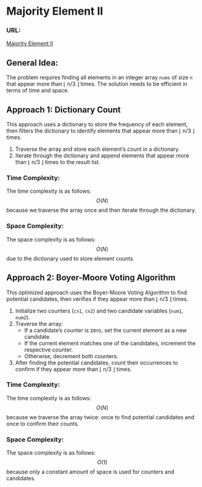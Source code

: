 # Majority Element II

### URL:
[Majority Element II](https://leetcode.com/problems/majority-element-ii/description/)

## General Idea:

The problem requires finding all elements in an integer array `nums` of size `n` that appear more than ⌊ n/3 ⌋ times. The solution needs to be efficient in terms of time and space.

## Approach 1: Dictionary Count

This approach uses a dictionary to store the frequency of each element, then filters the dictionary to identify elements that appear more than ⌊ n/3 ⌋ times.

1. Traverse the array and store each element’s count in a dictionary.
2. Iterate through the dictionary and append elements that appear more than ⌊ n/3 ⌋ times to the result list.

### Time Complexity:

The time complexity is as follows: $$O(N)$$ because we traverse the array once and then iterate through the dictionary.

### Space Complexity:

The space complexity is as follows: $$O(N)$$ due to the dictionary used to store element counts.

## Approach 2: Boyer-Moore Voting Algorithm

This optimized approach uses the Boyer-Moore Voting Algorithm to find potential candidates, then verifies if they appear more than ⌊ n/3 ⌋ times.

1. Initialize two counters (`cn1`, `cn2`) and two candidate variables (`num1`, `num2`).
2. Traverse the array:
   - If a candidate’s counter is zero, set the current element as a new candidate.
   - If the current element matches one of the candidates, increment the respective counter.
   - Otherwise, decrement both counters.
3. After finding the potential candidates, count their occurrences to confirm if they appear more than ⌊ n/3 ⌋ times.

### Time Complexity:

The time complexity is as follows: $$O(N)$$ because we traverse the array twice: once to find potential candidates and once to confirm their counts.

### Space Complexity:

The space complexity is as follows: $$O(1)$$ because only a constant amount of space is used for counters and candidates.
